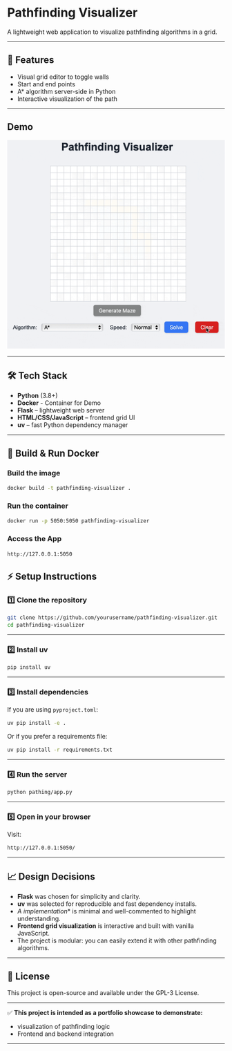 # Pathfinding Visualizer

A lightweight web application to visualize pathfinding algorithms in a grid.

---

## 📌 Features

- Visual grid editor to toggle walls
- Start and end points
- A* algorithm server-side in Python
- Interactive visualization of the path

---
## Demo

![Demo](assets/demo.gif)


---
## 🛠️ Tech Stack

- **Python** (3.8+)
- **Docker** - Container for Demo
- **Flask** – lightweight web server
- **HTML/CSS/JavaScript** – frontend grid UI
- **uv** – fast Python dependency manager

---

## 🚀 Build & Run Docker

### Build the image
```bash
docker build -t pathfinding-visualizer .
```

### Run the container

```bash
docker run -p 5050:5050 pathfinding-visualizer
```
### Access the App
`http://127.0.0.1:5050`

## ⚡ Setup Instructions

### 1️⃣ Clone the repository

```bash
git clone https://github.com/yourusername/pathfinding-visualizer.git
cd pathfinding-visualizer
```

---

### 2️⃣ Install uv

```bash
pip install uv
```

---

### 3️⃣ Install dependencies

If you are using `pyproject.toml`:

```bash
uv pip install -e .
```

Or if you prefer a requirements file:

```bash
uv pip install -r requirements.txt
```

---

### 4️⃣ Run the server

```bash
python pathing/app.py
```

---

### 5️⃣ Open in your browser

Visit:

```
http://127.0.0.1:5050/
```

---

## 📈 Design Decisions

- **Flask** was chosen for simplicity and clarity.
- **uv** was selected for reproducible and fast dependency installs.
- **A* implementation** is minimal and well-commented to highlight understanding.
- **Frontend grid visualization** is interactive and built with vanilla JavaScript.
- The project is modular: you can easily extend it with other pathfinding algorithms.

---

## 📝 License

This project is open-source and available under the GPL-3 License.

---

✅ **This project is intended as a portfolio showcase to demonstrate:**

- visualization of pathfinding logic
- Frontend and backend integration

---

